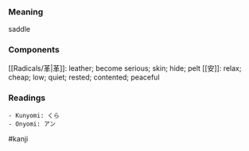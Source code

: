 ### Meaning

saddle

### Components

[[Radicals/革|革]]: leather; become serious; skin; hide; pelt [[安]]: relax; cheap; low; quiet; rested; contented; peaceful

### Readings

```
- Kunyomi: くら
- Onyomi: アン
```

#kanji